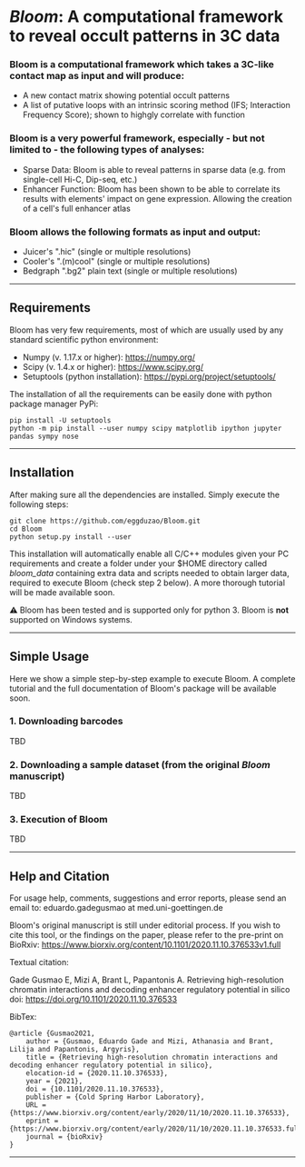 # **_Bloom_: A computational framework to reveal occult patterns in 3C data**

### Bloom is a computational framework which takes a 3C-like contact map as input and will produce:
* A new contact matrix showing potential occult patterns
* A list of putative loops with an intrinsic scoring method (IFS; Interaction Frequency Score); shown to highgly correlate with function

### Bloom is a very powerful framework, especially - but not limited to - the following types of analyses:
* Sparse Data: Bloom is able to reveal patterns in sparse data (e.g. from single-cell Hi-C, Dip-seq, etc.)
* Enhancer Function: Bloom has been shown to be able to correlate its results with elements' impact on gene expression. Allowing the creation of a cell's full enhancer atlas

### Bloom allows the following formats as input and output:
* Juicer's ".hic" (single or multiple resolutions)
* Cooler's ".(m)cool" (single or multiple resolutions)
* Bedgraph ".bg2" plain text (single or multiple resolutions)

---

## Requirements

Bloom has very few requirements, most of which are usually used by any standard scientific python environment:
* Numpy (v. 1.17.x or higher): https://numpy.org/
* Scipy (v. 1.4.x or higher): https://www.scipy.org/
* Setuptools (python installation): https://pypi.org/project/setuptools/

The installation of all the requirements can be easily done with python package manager PyPi:

```
pip install -U setuptools
python -m pip install --user numpy scipy matplotlib ipython jupyter pandas sympy nose
```

---

## Installation

After making sure all the dependencies are installed. Simply execute the following steps:

```
git clone https://github.com/eggduzao/Bloom.git
cd Bloom
python setup.py install --user
```

This installation will automatically enable all C/C++ modules given your PC requirements and create a folder under your $HOME directory called _bloom_data_ containing extra data and scripts needed to obtain larger data, required to execute Bloom (check step 2 below). A more thorough tutorial will be made available soon.

:warning: Bloom has been tested and is supported only for python 3. Bloom is **not** supported on Windows systems.

---

## Simple Usage

Here we show a simple step-by-step example to execute Bloom. A complete tutorial and the full documentation of Bloom's package will be available soon.

### 1. Downloading barcodes

TBD

### 2. Downloading a sample dataset (from the original _Bloom_ manuscript)

TBD

### 3. Execution of Bloom

TBD

---

## Help and Citation

For usage help, comments, suggestions and error reports, please send an email to:
eduardo.gadegusmao at med.uni-goettingen.de

Bloom's original manuscript is still under editorial process. If you wish to cite this tool, or the findings on the paper, please refer to the pre-print on BioRxiv: https://www.biorxiv.org/content/10.1101/2020.11.10.376533v1.full

Textual citation:

Gade Gusmao E, Mizi A, Brant L, Papantonis A. Retrieving high-resolution chromatin interactions and decoding enhancer regulatory potential in silico doi: https://doi.org/10.1101/2020.11.10.376533

BibTex:

```
@article {Gusmao2021,
	author = {Gusmao, Eduardo Gade and Mizi, Athanasia and Brant, Lilija and Papantonis, Argyris},
	title = {Retrieving high-resolution chromatin interactions and decoding enhancer regulatory potential in silico},
	elocation-id = {2020.11.10.376533},
	year = {2021},
	doi = {10.1101/2020.11.10.376533},
	publisher = {Cold Spring Harbor Laboratory},
	URL = {https://www.biorxiv.org/content/early/2020/11/10/2020.11.10.376533},
	eprint = {https://www.biorxiv.org/content/early/2020/11/10/2020.11.10.376533.full.pdf},
	journal = {bioRxiv}
}
```

---
